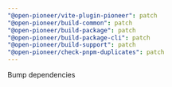 ```yaml
---
"@open-pioneer/vite-plugin-pioneer": patch
"@open-pioneer/build-common": patch
"@open-pioneer/build-package": patch
"@open-pioneer/build-package-cli": patch
"@open-pioneer/build-support": patch
"@open-pioneer/check-pnpm-duplicates": patch
---
```


Bump dependencies
